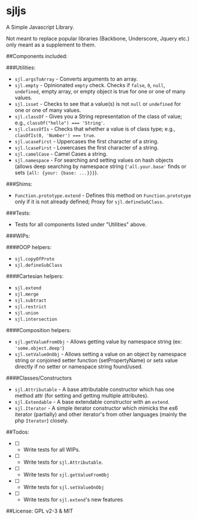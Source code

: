 sjljs
=====

A Simple Javascript Library.

Not meant to replace popular libraries (Backbone, Underscore, Jquery etc.)
only meant as a supplement to them.

##Components included:

###Utilities:
- `sjl.argsToArray` - Converts arguments to an array.
- `sjl.empty` - Opinionated `empty` check.  Checks if `false`, `0`, `null`, `undefined`, empty array, or empty object is true for one or one of many values.
- `sjl.isset` - Checks to see that a value(s) is not `null` or `undefined` for one or one of many values.
- `sjl.classOf` - Gives you a String representation of the class of value;  e.g., `classOf("hello") === 'String'`.
- `sjl.classOfIs` - Checks that whether a value is of class type;  e.g., `clasOfIs(0, 'Number') === true`.
- `sjl.ucaseFirst` - Uppercases the first character of a string.
- `sjl.lcaseFirst` - Lowercases the first character of a string.
- `sjl.camelCase` - Camel Cases a string.
- `sjl.namespace` - For searching and setting values on hash objects (allows deep searching by namespace string (`'all.your.base'` finds or sets `{all: {your: {base: ...}}}`).

###Shims:
- `Function.prototype.extend` - Defines this method on `Function.prototype` only if it is not already defined; Proxy for `sjl.defineSubClass`.

###Tests:
- Tests for all components listed under "Utilities" above.

###WIPs:

####OOP helpers:
- `sjl.copyOfProto`
- `sjl.defineSubClass`

####Cartesian helpers:
- `sjl.extend`
- `sjl.merge`
- `sjl.subtract`
- `sjl.restrict`
- `sjl.union`
- `sjl.intersection`

####Composition helpers:
- `sjl.getValueFromObj` - Allows getting value by namespace string (ex: `'some.object.deep'`)
- `sjl.setValueOnObj` - Allows setting a value on an object by namespace string or conjoined setter function (setPropertyName) or sets value directly if no setter or namespace string found/used.

####Classes/Constructors
- `sjl.Attributable` - A base attributable constructor which has one method attr (for setting and getting multiple attributes).
- `sjl.Extendable` - A base extendable constructor with an `extend`.
- `sjl.Iterator` - A simple iterator constructor which mimicks the es6 iterator (partially) and other iterator's from other languages (mainly the php `Iterator`) closely.

##Todos:
- [ ] - Write tests for all WIPs.
- [ ] - Write tests for `sjl.Attributable`.
- [ ] - Write tests for `sjl.getValueFromObj`
- [ ] - Write tests for `sjl.setValueOnObj`
- [ ] - Write tests for `sjl.extend`'s new features

##License:
GPL v2-3 & MIT
